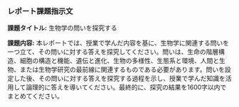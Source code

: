 ### レポート課題指示文

**課題タイトル:** 生物学の問いを探究する

**課題内容:** 本レポートでは、授業で学んだ内容を基に、生物学に関連する問いを一つ立て、その問いに対する答えを探究してください。問いは、生命の階層構造、細胞の構造と機能、遺伝と進化、生物の多様性、生態系と環境、人間と生物、または生物学研究の最前線に関連するものである必要があります。問いを設定した後、その問いに対する答えを探究する過程を示し、授業で学んだ知識を活用して論理的に答えを導いてください。最終的に、探究の結果を1600字以内でまとめてください。